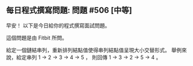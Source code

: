 ## 每日程式撰寫問題: 問題 #506 [中等]

早安！ 以下是今日給你的程式撰寫面試問題。

這個問題是由 Fitbit 所問。

給定一個鏈結串列，重新排列結點值使得串列結點值呈現大小交替形式。 舉例來說，給定串列 1 -> 2 -> 3 -> 4 -> 5 ， 則回傳 1 -> 3 -> 2 -> 5 -> 4 。
